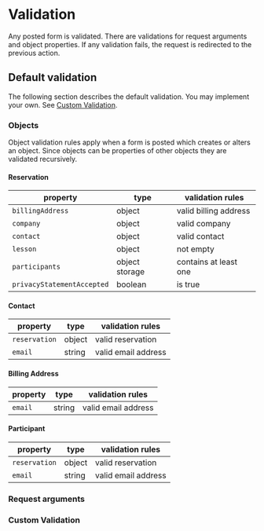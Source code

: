Validation
==========

Any posted form is validated. 
There are validations for request arguments and object properties.
If any validation fails, the request is redirected to the previous action.

## Default validation
The following section describes the default validation. You may implement your own. See [Custom Validation](#custom-validation).

### Objects
Object validation rules apply when a form is posted which creates or alters an object.
Since objects can be properties of other objects they are validated recursively.

#### Reservation

| property | type | validation rules |
| --- | ---| --- |
| `billingAddress` | object | valid billing address |
| `company` | object |  valid company |
| `contact` | object |  valid contact |
| `lesson` | object |  not empty |
| `participants` | object storage |  contains at least one |
| `privacyStatementAccepted` | boolean |  is true |

#### Contact

| property | type | validation rules |
| --- | ---| --- |
| `reservation` | object | valid reservation |
| `email`| string | valid email address |

#### Billing Address

| property | type | validation rules |
| --- | ---| --- |
| `email`| string | valid email address |

#### Participant

| property | type | validation rules |
| --- | ---| --- |
| `reservation` | object | valid reservation |
| `email`| string | valid email address |

### Request arguments


### Custom Validation
